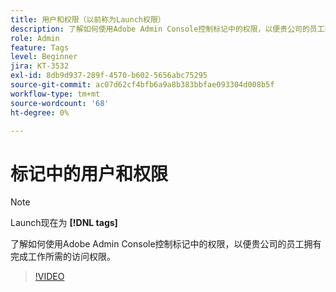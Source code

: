 ```yaml
---
title: 用户和权限（以前称为Launch权限）
description: 了解如何使用Adobe Admin Console控制标记中的权限，以便贵公司的员工拥有完成工作所需的访问权限。
role: Admin
feature: Tags
level: Beginner
jira: KT-3532
exl-id: 8db9d937-289f-4570-b602-5656abc75295
source-git-commit: ac07d62cf4bfb6a9a8b383bbfae093304d008b5f
workflow-type: tm+mt
source-wordcount: '68'
ht-degree: 0%

---
```


# 标记中的用户和权限

>[!NOTE]
>
> Launch现在为 **[!DNL tags]**

了解如何使用Adobe Admin Console控制标记中的权限，以便贵公司的员工拥有完成工作所需的访问权限。

>[!VIDEO](https://video.tv.adobe.com/v/28734/?quality=12&learn=on)
